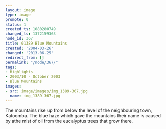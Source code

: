 ```yaml
---
layout: image
type: image
promote: 0
status: 1
created_ts: 1080280749
changed_ts: 1372159363
node_id: 367
title: 01389 Blue Mountains
created: '2004-03-26'
changed: '2013-06-25'
redirect_from: []
permalink: "/node/367/"
tags:
- Highlights
- 2003/10 - October 2003
- Blue Mountains
images:
- src: image/images/img_1389-367.jpg
  name: img_1389-367.jpg
---
```

The mountains rise up from below the level of the neighbouring town, Katoomba.  The blue haze which gave the mountains their name is caused by athe mist of oil from the eucalyptus trees that grow there.
